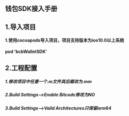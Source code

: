 ## 钱包SDK接入手册

## 1.导入项目

#### **1.使用cocoapods导入项目，项目支持版本为ios10.0以上系统**

**pod 'bcbWalletSDK'**



## 2.工程配置

##### 1.修改项目中任意一个.m文件其后缀改为.mm

##### 2.Build Settings-->Enable Bitcode修改为NO

##### 3.Build Settings-->Vaild Architectures只保留arm64

